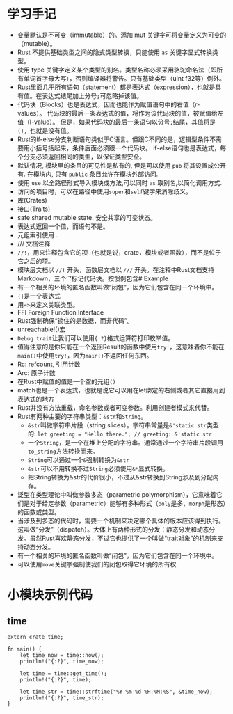 # 学习手记

- 变量默认是不可变（immutable）的。添加 mut 关键字可将变量定义为可变的（mutable）。
- Rust 不提供基础类型之间的隐式类型转换，只能使用 `as` 关键字显式转换类型。
- 使用 type 关键字定义某个类型的别名。类型名称必须采用骆驼命名法（即所有单词首字母大写），否则编译器将警告。只有基础类型（uint f32等）例外。
- Rust里面几乎所有语句（statement）都是表达式（expression），也就是具有值。在表达式结尾加上分号`;`可忽略掉该值。
- 代码块（Blocks）也是表达式，因而也能作为赋值语句中的右值（r-values）。 代码块的最后一条表达式的值，将作为该代码块的值，被赋值给左值（l-value）。 但是，如果代码块的最后一条语句以分号`;`结尾，其值将是`()`，也就是没有值。
- Rust的if-else分支判断语句类似于C语言。但跟C不同的是，逻辑型条件不需要用小括号括起来，条件后面必须跟一个代码块。 if-else语句也是表达式，每个分支必须返回相同的类型，以保证类型安全。
- 默认情况, 模块里的条目的可见性是私有的, 但是可以使用 `pub` 将其设置成公开有. 在模块内, 只有 `public` 条目允许在模块外部访问.
- 使用 `use` 以全路径形式导入模块或方法,可以同时 `as` 取别名,以简化调用方式.
- 访问的项目时，可以在路径中使用`super`和`self`键字来消除歧义。
- 库(Crates)
- 接口(Traits)
- safe shared mutable state. 安全共享的可变状态。
- 表达式返回一个值，而语句不是。
- 元组索引使用 .
- /// 文档注释
- `//!`，用来注释包含它的项（也就是说，crate，模块或者函数），而不是位于它之后的项。
- 模块层文档以 `//!` 开头，函数层文档以 `///` 开头。在注释中Rust文档支持Markdown，三个‘`’标记代码块。按惯例包含# Example
- 有一个相关的环境的匿名函数叫做“闭包”，因为它们包含在同一个环境中。
- `{}`是一个表达式
- 用`=>`来定义关联类型。
- FFI Foreign Function Interface
- Rust强制确保“锁住的是数据，而非代码”。
- unreachable!()宏
- `Debug trait`让我们可以使用`{:?}`格式运算符打印枚举值。
- 值得注意的是你只能在一个返回Result的函数中使用`try!`，这意味着你不能在`main()`中使用`try!`，因为`main()`不返回任何东西。
- Rc: refcount, 引用计数
- Arc: 原子计数
- 在Rust中赋值的值是一个空的元组`()`
- match也是一个表达式，也就是说它可以用在let绑定的右侧或者其它直接用到表达式的地方
- Rust并没有方法重载，命名参数或者可变参数。利用创建者模式来代替。
- Rust有两种主要的字符串类型：`&str`和`String`。
    - `&str`叫做字符串片段（string slices）。字符串常量是`&'static str`类型的: `let greeting = "Hello there."; // greeting: &'static str`
    - 一个`String`，是一个在堆上分配的字符串。通常通过一个字符串片段调用`to_string`方法转换而来。
    - `String`可以通过一个`&`强制转换为`&str`
    - `&str`可以不用转换不过`String`必须使用`&*`显式转换。
    - 把String转换为&str的代价很小，不过从&str转换到String涉及到分配内存。
- 泛型在类型理论中叫做参数多态（parametric polymorphism），它意味着它们是对于给定参数（parametric）能够有多种形式（`poly`是多，`morph`是形态）的函数或类型。
- 当涉及到多态的代码时，需要一个机制来决定哪个具体的版本应该得到执行。这叫做“分发”（dispatch）。大体上有两种形式的分发：静态分发和动态分发。虽然Rust喜欢静态分发，不过它也提供了一个叫做“trait对象”的机制来支持动态分发。
- 有一个相关的环境的匿名函数叫做“闭包”，因为它们包含在同一个环境中。
- 可以使用`move`关键字强制使我们的闭包取得它环境的所有权

# 小模块示例代码

## time

```
extern crate time;

fn main() {
    let time_now = time::now();
    println!("{:?}", time_now);

    let time = time::get_time();
    println!("{:?}", time);

    let time_str = time::strftime("%Y-%m-%d %H:%M:%S", &time_now);
    println!("{:?}", time_str);
}
```
